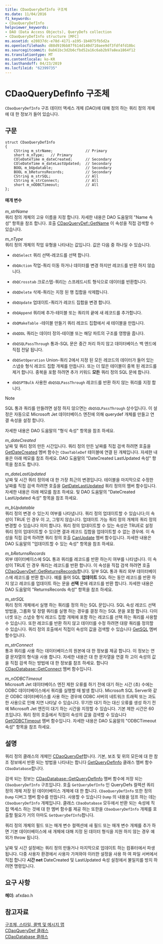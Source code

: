 ```yaml
---
title: CDaoQueryDefInfo 구조체
ms.date: 11/04/2016
f1_keywords:
- CDaoQueryDefInfo
helpviewer_keywords:
- DAO (Data Access Objects), QueryDefs collection
- CDaoQueryDefInfo structure [MFC]
ms.assetid: e20837dc-e78d-4171-a195-1b4075fb5d2a
ms.openlocfilehash: d88d919bb87f614d140d710aee9df3fdf4fd10bc
ms.sourcegitcommit: 0ab61bc3d2b6cfbd52a16c6ab2b97a8ea1864f12
ms.translationtype: MT
ms.contentlocale: ko-KR
ms.lasthandoff: 04/23/2019
ms.locfileid: "62399735"
---
```

# <a name="cdaoquerydefinfo-structure"></a>CDaoQueryDefInfo 구조체

`CDaoQueryDefInfo` 구조 데이터 액세스 개체 (DAO)에 대해 정의 하는 쿼리 정의 개체에 대 한 정보가 들어 있습니다.

## <a name="syntax"></a>구문

```
struct CDaoQueryDefInfo
{
    CString m_strName;               // Primary
    short m_nType;   // Primary
    COleDateTime m_dateCreated;      // Secondary
    COleDateTime m_dateLastUpdated;  // Secondary
    BOOL m_bUpdatable;               // Secondary
    BOOL m_bReturnsRecords;          // Secondary
    CString m_strSQL;                // All
    CString m_strConnect;            // All
    short m_nODBCTimeout;            // All
};
```

#### <a name="parameters"></a>매개 변수

*m_strName*<br/>
쿼리 정의 개체의 고유 이름을 지정 합니다. 자세한 내용은 DAO 도움말의 "Name 속성" 항목을 참조 합니다. 호출 [CDaoQueryDef::GetName](../../mfc/reference/cdaoquerydef-class.md#getname) 이 속성을 직접 검색할 수 있습니다.

*m_nType*<br/>
쿼리 정의 개체의 작업 유형을 나타내는 값입니다. 값은 다음 중 하나일 수 있습니다.

- `dbQSelect` 쿼리 선택-레코드를 선택 합니다.

- `dbQAction` 작업-쿼리 이동 하거나 데이터를 변경 하지만 레코드를 반환 하지 않습니다.

- `dbQCrosstab` 크로스탭-쿼리는 스프레드시트 형식으로 데이터를 반환합니다.

- `dbQDelete` 삭제-쿼리는 지정 된 행 집합을 삭제합니다.

- `dbQUpdate` 업데이트-쿼리가 레코드 집합을 변경 합니다.

- `dbQAppend` 쿼리에 추가-테이블 또는 쿼리의 끝에 새 레코드를 추가합니다.

- `dbQMakeTable` -테이블 만들기 쿼리 레코드 집합에서 새 테이블을 만듭니다.

- `dbQDDL` 쿼리는 데이터 정의-테이블 또는 해당 파트의 구조를 영향을 줍니다.

- `dbQSQLPassThrough` 통과-SQL 문은 중간 처리 하지 않고 데이터베이스 백 엔드에 직접 전달 됩니다.

- `dbQSetOperation` Union-쿼리 2에서 지정 된 모든 레코드의 데이터가 들어 있는 스냅숏 형식 레코드 집합 개체를 만듭니다. 또는 더 많은 테이블이 중복 된 레코드를 제거 합니다. 중복을 포함 하려면 추가 키워드 **모든** 쿼리 정의 SQL 문에 합니다.

- `dbQSPTBulk` 사용한 `dbQSQLPassThrough` 레코드를 반환 하지 않는 쿼리를 지정 합니다.

> [!NOTE]
>  SQL 통과 쿼리를 만들려면 설정 하지 않으면는 `dbQSQLPassThrough` 상수입니다. 이 설정은 자동으로 Microsoft Jet 데이터베이스 엔진에 의해 querydef 개체를 만들고 연결 속성을 설정 합니다.

자세한 내용은 DAO 도움말의 "형식 속성" 항목을 참조 하세요.

*m_dateCreated*<br/>
날짜 및 쿼리 정의 만든 시간입니다. 쿼리 정의 만든 날짜를 직접 검색 하려면 호출을 [GetDateCreated](../../mfc/reference/cdaotabledef-class.md#getdatecreated) 멤버 함수는 `CDaoTableDef` 테이블에 연결 된 개체입니다. 자세한 내용은 아래 메모를 참조 하세요. DAO 도움말의 "DateCreated LastUpdated 속성" 항목을 참조도 합니다.

*m_dateLastUpdated*<br/>
날짜 및 시간 쿼리 정의에 대 한 가장 최근의 변경입니다. 테이블을 마지막으로 수정한 날짜를 직접 검색 하려면 호출을 [GetDateLastUpdated](../../mfc/reference/cdaoquerydef-class.md#getdatelastupdated) 쿼리 정의의 멤버 함수입니다. 자세한 내용은 아래 메모를 참조 하세요. 및 DAO 도움말의 "DateCreated LastUpdated 속성" 항목을 참조 하세요.

*m_bUpdatable*<br/>
쿼리 정의 변경 수 있는지 여부를 나타냅니다. 쿼리 정의 업데이트할 수 있습니다;이 속성이 TRUE 인 경우 이 고, 그렇지 않습니다. 업데이트 가능 쿼리 정의 개체의 쿼리 정의 변경할 수 있습니다 의미 합니다. 쿼리 정의 업데이트할 수 있는 속성은 TRUE로 설정 쿼리 정의 업데이트할 수 있으면 결과 레코드 집합을 업데이트할 수 없는 경우에. 이 속성을 직접 검색 하려면 쿼리 정의 호출 [CanUpdate](../../mfc/reference/cdaoquerydef-class.md#canupdate) 멤버 함수입니다. 자세한 내용은 DAO 도움말의 "업데이트할 수 있는 속성" 항목을 참조 하세요.

*m_bReturnsRecords*<br/>
외부 데이터베이스에 SQL 통과 쿼리를 레코드를 반환 하는지 여부를 나타냅니다. 이 속성이 TRUE 인 경우 쿼리는 레코드를 반환 합니다. 이 속성을 직접 검색 하려면 호출 [CDaoQueryDef::GetReturnsRecords](../../mfc/reference/cdaoquerydef-class.md#getreturnsrecords)합니다. 일부 SQL 통과 쿼리 외부 데이터베이스에 레코드를 반환 합니다. 예를 들어 SQL **업데이트** SQL 하는 동안 레코드를 반환 하지 않고 레코드를 업데이트 하는 문을 **선택** 문에 레코드를 반환 합니다. 자세한 내용은 DAO 도움말의 "ReturnsRecords 속성" 항목을 참조 하세요.

*m_strSQL*<br/>
쿼리 정의 개체에서 실행 하는 쿼리를 정의 하는 SQL 문입니다. SQL 속성 레코드 선택 방법을, 그룹화 및 정렬 쿼리를 실행 하는 경우를 결정 하는 SQL 문을 포함 합니다. 다이너셋 또는 스냅숏 형식 레코드 집합 개체에 포함 하는 레코드를 선택 하는 쿼리를 사용할 수 있습니다. 또한 레코드를 반환 하지 않고 데이터를 수정 하려면 대량 쿼리를 정의할 수 있습니다. 쿼리 정의 호출에서 직접이 속성의 값을 검색할 수 있습니다 [GetSQL](../../mfc/reference/cdaoquerydef-class.md#getsql) 멤버 함수입니다.

*m_strConnect*<br/>
통과 쿼리를 사용 하는 데이터베이스의 원본에 대 한 정보를 제공 합니다. 이 정보는 연결 문자열의 형식을 사용 합니다. 자세한 내용은 대 한 문자열을 연결 하 고이 속성의 값을 직접 검색 하는 방법에 대 한 정보를 참조 하세요. 합니다 [CDaoDatabase::GetConnect](../../mfc/reference/cdaodatabase-class.md#getconnect) 멤버 함수입니다.

*m_nODBCTimeout*<br/>
Microsoft Jet 데이터베이스 엔진 제한 오류를 하기 전에 대기 하는 시간 (초) 수에는 ODBC 데이터베이스에서 쿼리를 실행할 때 발생 합니다. Microsoft SQL Server와 같은 ODBC 데이터베이스를 사용 하는 경우에 ODBC 서버의 네트워크 트래픽 또는 과도 한 사용으로 인해 지연 나타날 수 있습니다. 무기한 대기 하는 대신 오류를 생성 하기 전에 Microsoft Jet 엔진이 대기 하는 시간을 지정할 수 있습니다. 기본 제한 시간은 60 초입니다. 쿼리 정의 호출에서 직접이 속성의 값을 검색할 수 있습니다 [GetODBCTimeout](../../mfc/reference/cdaoquerydef-class.md#getodbctimeout) 멤버 함수입니다. 자세한 내용은 DAO 도움말의 "ODBCTimeout 속성" 항목을 참조 하세요.

## <a name="remarks"></a>설명

쿼리 정의 클래스의 개체인 [CDaoQueryDef](../../mfc/reference/cdaoquerydef-class.md)합니다. 기본, 보조 및 위의 모든에 대 한 참조 정보에서 반환 되는 방법을 나타내는 합니다 [GetQueryDefInfo](../../mfc/reference/cdaodatabase-class.md#getquerydefinfo) 클래스 멤버 함수 `CDaoDatabase`합니다.

검색 되는 정보는 [CDaoDatabase::GetQueryDefInfo](../../mfc/reference/cdaodatabase-class.md#getquerydefinfo) 멤버 함수에 저장 되는 `CDaoQueryDefInfo` 구조입니다. 호출 `GetQueryDefInfo` 인 QueryDefs 컬렉션 쿼리 정의 개체 저장 된 데이터베이스 개체에 대 한 합니다. `CDaoQueryDefInfo` 또한 정의 `Dump` 디버그 멤버 함수를 만듭니다. 사용할 수 있습니다 `Dump` 의 내용을 덤프 하는 데는 `CDaoQueryDefInfo` 개체입니다. 클래스 `CDaoDatabase` 모두에서 반환 되는 속성에 직접 액세스 하는 것에 대 한 멤버 함수를 제공 하는 또한을 `CDaoQueryDefInfo` 개체를 호출할 필요가 거의 아마도 `GetQueryDefInfo`합니다.

쿼리 정의 개체의 필드 또는 매개 변수 컬렉션에 새 필드 또는 매개 변수 개체를 추가 하면 기본 데이터베이스에 새 개체에 대해 지정 된 데이터 형식을 지원 하지 않는 경우 예외가 throw 됩니다.

날짜 및 시간 설정에는 쿼리 정의 만들거나 마지막으로 업데이트 하는 컴퓨터에서 파생 됩니다. 다중 사용자 환경에서 사용자 가져와야 이러한 설정을 사용 하 여 파일 서버에서 직접 합니다 **시간 net** DateCreated 및 LastUpdated 속성 설정에서 불일치를 방지 하려면 명령입니다.

## <a name="requirements"></a>요구 사항

**헤더:** afxdao.h

## <a name="see-also"></a>참고자료

[구조체, 스타일, 콜백 및 메시지 맵](../../mfc/reference/structures-styles-callbacks-and-message-maps.md)<br/>
[CDaoQueryDef 클래스](../../mfc/reference/cdaoquerydef-class.md)<br/>
[CDaoDatabase 클래스](../../mfc/reference/cdaodatabase-class.md)
